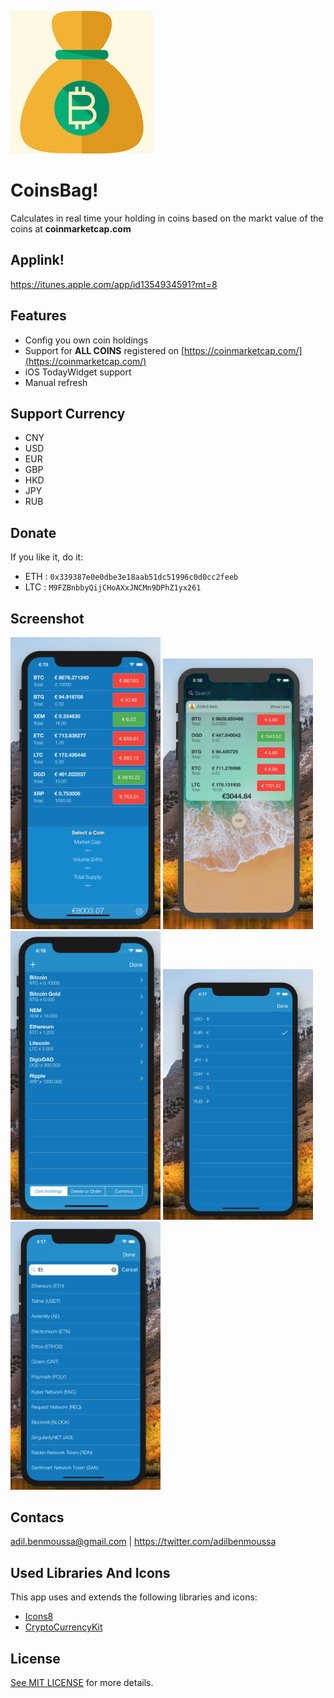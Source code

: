  ![CoinsBag-Screenshot](https://github.com/adilbenmoussa/CoinsBag/blob/master/CoinsBag/Assets.xcassets/AppIcon.appiconset/Icon-App-76x76@3x.png?raw=true)
 
# CoinsBag!
 Calculates in real time your holding in coins based on the markt value of the coins at **coinmarketcap.com**
 
## Applink!
 https://itunes.apple.com/app/id1354934591?mt=8

## Features 
- Config you own coin holdings
- Support for **ALL COINS** registered on [https://coinmarketcap.com/](https://coinmarketcap.com/)
- iOS TodayWidget support 
- Manual refresh

## Support Currency
- CNY
- USD
- EUR
- GBP
- HKD
- JPY
- RUB

## Donate

If you like it, do it:

- ETH : `0x339387e0e0dbe3e18aab51dc51996c0d0cc2feeb`
- LTC : `M9FZBnbbyQijCHoAXxJNCMn9DPhZ1yx261`

## Screenshot

<img src="https://raw.githubusercontent.com/adilbenmoussa/CoinsBag/master/screenshots/screenshot1.png" width="240">
<img src="https://raw.githubusercontent.com/adilbenmoussa/CoinsBag/master/screenshots/screenshot5.png" width="240">
<img src="https://raw.githubusercontent.com/adilbenmoussa/CoinsBag/master/screenshots/screenshot2.png" width="240">
<img src="https://raw.githubusercontent.com/adilbenmoussa/CoinsBag/master/screenshots/screenshot3.png" width="240">
<img src="https://raw.githubusercontent.com/adilbenmoussa/CoinsBag/master/screenshots/screenshot4.png" width="240">

## Contacs
adil.benmoussa@gmail.com | https://twitter.com/adilbenmoussa

## Used Libraries And Icons
This app uses and extends the following libraries and icons:

- [Icons8](http://www.icons8.com)
- [CryptoCurrencyKit](https://github.com/iCell/CryptoCurrencyKit)

## License
[See MIT LICENSE](https://raw.githubusercontent.com/adilbenmoussa/CoinsBag/master/LICENSE) for more details.
